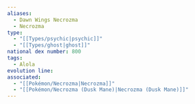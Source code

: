 ```yaml
---
aliases:
  - Dawn Wings Necrozma
  - Necrozma
type:
  - "[[Types/psychic|psychic]]"
  - "[[Types/ghost|ghost]]"
national dex number: 800
tags:
  - Alola
evolution line: 
associated:
  - "[[Pokémon/Necrozma|Necrozma]]"
  - "[[Pokémon/Necrozma (Dusk Mane)|Necrozma (Dusk Mane)]]"
---
```

